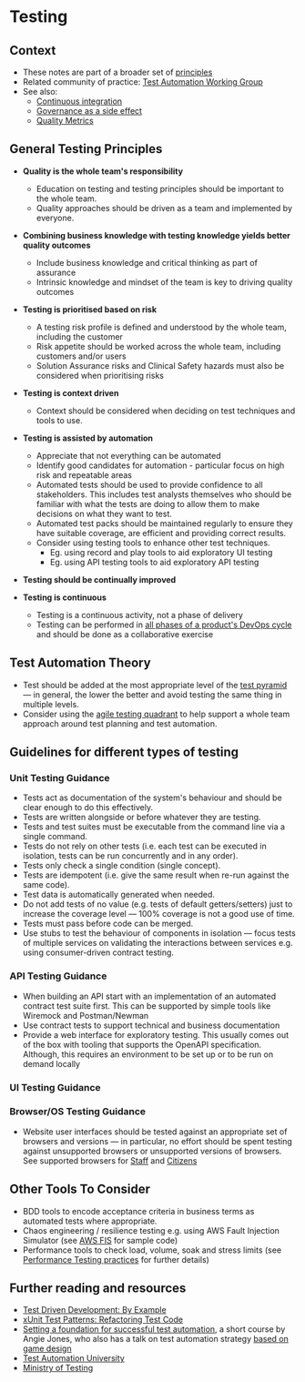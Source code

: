 # Testing

## Context

* These notes are part of a broader set of [principles](../principles.md)
* Related community of practice: [Test Automation Working Group](../communities/pd-test-automation-working-group.md)
* See also:
  * [Continuous integration](continuous-integration.md)
  * [Governance as a side effect](../patterns/governance-side-effect.md)
  * [Quality Metrics](../quality-checks.md)

## General Testing Principles

* **Quality is the whole team's responsibility**
  * Education on testing and testing principles should be important to the whole team.
  * Quality approaches should be driven as a team and implemented by everyone.

* **Combining business knowledge with testing knowledge yields better quality outcomes**
  * Include business knowledge and critical thinking as part of assurance
  * Intrinsic knowledge and mindset of the team is key to driving quality outcomes

* **Testing is prioritised based on risk**
  * A testing risk profile is defined and understood by the whole team, including the customer
  * Risk appetite should be worked across the whole team, including customers and/or users
  * Solution Assurance risks and Clinical Safety hazards must also be considered when prioritising risks

* **Testing is context driven**
  * Context should be considered when deciding on test techniques and tools to use.

* **Testing is assisted by automation**
  * Appreciate that not everything can be automated
  * Identify good candidates for automation - particular focus on high risk and repeatable areas
  * Automated tests should be used to provide confidence to all stakeholders.  This includes test analysts themselves who should be familiar with what the tests are doing to allow them to make decisions on what they want to test.
  * Automated test packs should be maintained regularly to ensure they have suitable coverage, are efficient and providing correct results.
  * Consider using testing tools to enhance other test techniques.
    * Eg. using record and play tools to aid exploratory UI testing
    * Eg. using API testing tools to aid exploratory API testing

* **Testing should be continually improved**

* **Testing is continuous**
  * Testing is a continuous activity, not a phase of delivery
  * Testing can be performed in [all phases of a product's DevOps cycle](https://danashby.co.uk/2016/10/19/continuous-testing-in-devops/) and should be done as a collaborative exercise

## Test Automation Theory

* Test should be added at the most appropriate level of the [test pyramid](https://martinfowler.com/articles/practical-test-pyramid.html) &mdash; in general, the lower the better and avoid testing the same thing in multiple levels.
* Consider using the [agile testing quadrant](https://lisacrispin.com/2011/11/08/using-the-agile-testing-quadrants/) to help support a whole team approach around test planning and test automation.

## Guidelines for different types of testing

### Unit Testing Guidance

* Tests act as documentation of the system's behaviour and should be clear enough to do this effectively.
* Tests are written alongside or before whatever they are testing.
* Tests and test suites must be executable from the command line via a single command.
* Tests do not rely on other tests (i.e. each test can be executed in isolation, tests can be run concurrently and in any order).
* Tests only check a single condition (single concept).
* Tests are idempotent (i.e. give the same result when re-run against the same code).
* Test data is automatically generated when needed.
* Do not add tests of no value (e.g. tests of default getters/setters) just to increase the coverage level &mdash; 100% coverage is not a good use of time.
* Tests must pass before code can be merged.
* Use stubs to test the behaviour of components in isolation &mdash; focus tests of multiple services on validating the interactions between services e.g. using consumer-driven contract testing.

### API Testing Guidance

* When building an API start with an implementation of an automated contract test suite first. This can be supported by simple tools like Wiremock and Postman/Newman
* Use contract tests to support technical and business documentation
* Provide a web interface for exploratory testing. This usually comes out of the box with tooling that supports the OpenAPI specification. Although, this requires an environment to be set up or to be run on demand locally

### UI Testing Guidance

### Browser/OS Testing Guidance

* Website user interfaces should be tested against an appropriate set of browsers and versions &mdash; in particular, no effort should be spent testing against unsupported browsers or unsupported versions of browsers. See supported browsers for [Staff](https://aalto.digital.nhs.uk/#/document/viewer/8c039de1-eec0-49cd-8af3-a97fed6a8bff?library=5464c07f-daf1-4eee-b9b6-22e6c4dfbbd0) and [Citizens](https://aalto.digital.nhs.uk/#/document/viewer/465e6d1b-f107-49eb-ad25-e72c0299d3a6?library=5464c07f-daf1-4eee-b9b6-22e6c4dfbbd0)

## Other Tools To Consider

* BDD tools to encode acceptance criteria in business terms as automated tests where appropriate.
* Chaos engineering / resilience testing e.g. using AWS Fault Injection Simulator (see [AWS FIS](../tools/aws-fis) for sample code)
* Performance tools to check load, volume, soak and stress limits (see [Performance Testing practices](performancetesting.md) for further details)

## Further reading and resources

* [Test Driven Development: By Example](https://learning.oreilly.com/library/view/test-driven-development/0321146530/)
* [xUnit Test Patterns: Refactoring Test Code](https://learning.oreilly.com/library/view/xunit-test-patterns/9780131495050/)
* [Setting a foundation for successful test automation](https://testautomationu.applitools.com/setting-a-foundation-for-successful-test-automation/), a short course by Angie Jones, who also has a talk on test automation strategy [based on game design](https://applitools.com/event/level-up-playing-the-automation-game/)
* [Test Automation University](https://testautomationu.applitools.com/)
* [Ministry of Testing](https://www.ministryoftesting.com/)
